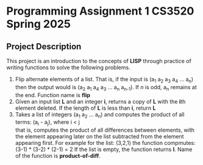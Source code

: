 # Programming Assignment 1 CS3520 Spring 2025

## Project Description

This project is an introduction to the concepts of **LISP** through practice of writing functions to solve the following problems.

1. Flip alternate elements of a list. That is, if the input is (a<sub>1</sub> a<sub>2</sub> a<sub>3</sub> a<sub>4</sub> ... a<sub>n</sub>) then the output would is (a<sub>2</sub> a<sub>1</sub> a<sub>4</sub> a<sub>3</sub> ... a<sub>n</sub> a<sub>n-1</sub>). If *n* is odd, a<sub>n</sub> remains at the end. Function name is **flip**
2. Given an input list **L** and an integer **i**, returns a copy of **L** with the **i**th element deleted. If the length of **L** is less than **i**, return **L**
3. Takes a list of integers (a<sub>1</sub> a<sub>2</sub> ... a<sub>n</sub>) and computes the product of all terms: (a<sub>i</sub> - a<sub>j</sub>), where i < j   
that is, computes the product of all differences between elements, with the element appearing later on the list subtracted from the element appearing first. For example for the list:
    (3,2,1)
the function compmutes:
    (3-1) * (3-2) * (2-1) = 2
If the list is empty, the function returns **l**. Name of the function is **product-of-diff**.